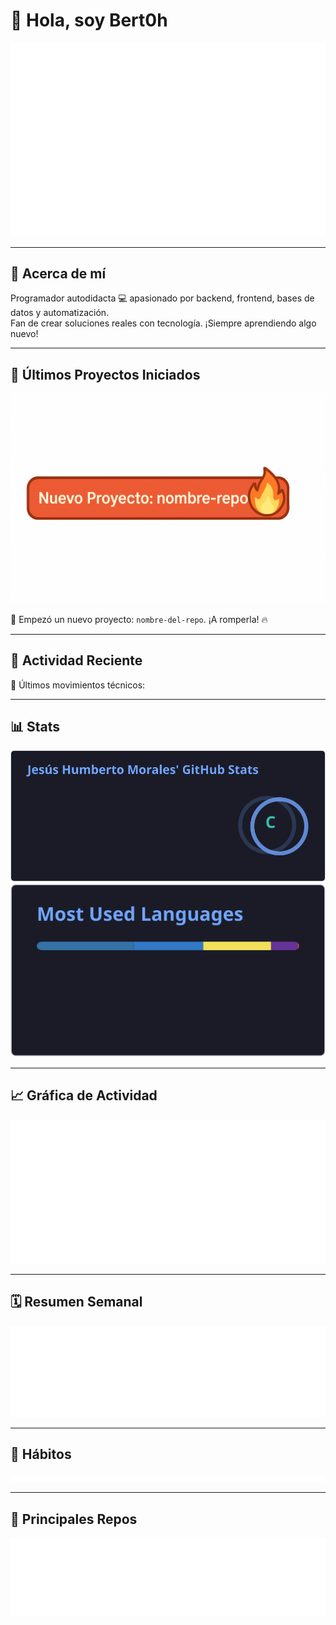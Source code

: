 # 👋 Hola, soy Bert0h

![Última actualización](./assets/updated.svg)

---

## 🧠 Acerca de mí

Programador autodidacta 💻 apasionado por backend, frontend, bases de datos y automatización.  
Fan de crear soluciones reales con tecnología. ¡Siempre aprendiendo algo nuevo!

---

## 🚀 Últimos Proyectos Iniciados

![Nuevo Proyecto](./assets/nuevo-proyecto-badge.png)

🎯 Empezó un nuevo proyecto: `nombre-del-repo`. ¡A romperla! 🔥

---

## 📌 Actividad Reciente

🔽 Últimos movimientos técnicos:

<!--START_SECTION:activity-->
<!--END_SECTION:activity-->

---

## 📊 Stats

![GitHub Stats](./assets/stats.svg)  
![Top Languages](./assets/langs.svg)

---

## 📈 Gráfica de Actividad

![GitHub Activity Graph](./assets/graph.svg)

---

## 🗓️ Resumen Semanal

![Resumen semanal](./assets/metrics.svg)

---

## 🧠 Hábitos

![Hábitos](./assets/habits.svg)

---

## 🚀 Principales Repos

![Repos](./assets/repositories.svg)
